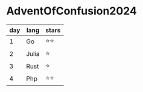 # AdventOfConfusion2024

| day | lang | stars |
| --- | ---- | ----- |
| 1 |  Go    | ⭐️⭐️  |
| 2 |  Julia    | ⭐️    | 
| 3 |  Rust    | ⭐️    | 
| 4 |  Php    | ⭐️⭐️    | 

  
